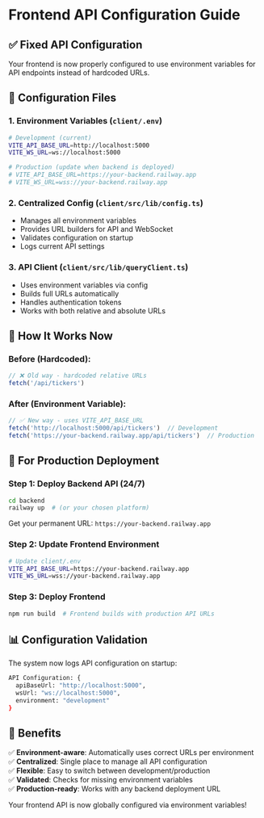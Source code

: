 # Frontend API Configuration Guide

## ✅ Fixed API Configuration

Your frontend is now properly configured to use environment variables for API endpoints instead of hardcoded URLs.

## 📁 Configuration Files

### 1. **Environment Variables** (`client/.env`)
```bash
# Development (current)
VITE_API_BASE_URL=http://localhost:5000
VITE_WS_URL=ws://localhost:5000

# Production (update when backend is deployed)
# VITE_API_BASE_URL=https://your-backend.railway.app
# VITE_WS_URL=wss://your-backend.railway.app
```

### 2. **Centralized Config** (`client/src/lib/config.ts`)
- Manages all environment variables
- Provides URL builders for API and WebSocket
- Validates configuration on startup
- Logs current API settings

### 3. **API Client** (`client/src/lib/queryClient.ts`)
- Uses environment variables via config
- Builds full URLs automatically
- Handles authentication tokens
- Works with both relative and absolute URLs

## 🔧 How It Works Now

### Before (Hardcoded):
```typescript
// ❌ Old way - hardcoded relative URLs
fetch('/api/tickers')
```

### After (Environment Variable):
```typescript
// ✅ New way - uses VITE_API_BASE_URL
fetch('http://localhost:5000/api/tickers')  // Development
fetch('https://your-backend.railway.app/api/tickers')  // Production
```

## 🚀 For Production Deployment

### Step 1: Deploy Backend API (24/7)
```bash
cd backend
railway up  # (or your chosen platform)
```
Get your permanent URL: `https://your-backend.railway.app`

### Step 2: Update Frontend Environment
```bash
# Update client/.env
VITE_API_BASE_URL=https://your-backend.railway.app
VITE_WS_URL=wss://your-backend.railway.app
```

### Step 3: Deploy Frontend
```bash
npm run build  # Frontend builds with production API URLs
```

## 📊 Configuration Validation

The system now logs API configuration on startup:
```bash
API Configuration: {
  apiBaseUrl: "http://localhost:5000",
  wsUrl: "ws://localhost:5000", 
  environment: "development"
}
```

## 🎯 Benefits

✅ **Environment-aware**: Automatically uses correct URLs per environment  
✅ **Centralized**: Single place to manage all API configuration  
✅ **Flexible**: Easy to switch between development/production  
✅ **Validated**: Checks for missing environment variables  
✅ **Production-ready**: Works with any backend deployment URL  

Your frontend API is now globally configured via environment variables!
